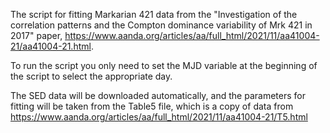 The script for fitting Markarian 421 data from the "Investigation of the correlation patterns and the Compton dominance variability of Mrk 421 in 2017" paper, https://www.aanda.org/articles/aa/full_html/2021/11/aa41004-21/aa41004-21.html.

To run the script you only need to set the MJD variable at the beginning of the script to select the appropriate day. 

The SED data will be downloaded automatically, 
and the parameters for fitting will be taken from the Table5 file, which is a copy of data from https://www.aanda.org/articles/aa/full_html/2021/11/aa41004-21/T5.html